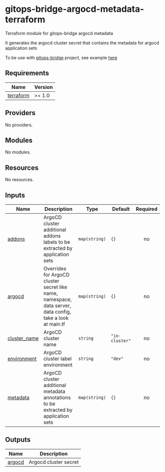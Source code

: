 # gitops-bridge-argocd-metadata-terraform
Terraform module for gitops-bridge argocd metadata

It generates the argocd cluster secret that contains the metadata for argocd application sets

To be use with [gitops-bridge](https://github.com/gitops-bridge-dev/) project, see example [here](https://github.com/gitops-bridge-dev/gitops-bridge/blob/main/argocd/iac/terraform/examples/eks/hello-world/main.tf)

<!-- BEGINNING OF PRE-COMMIT-TERRAFORM DOCS HOOK -->
## Requirements

| Name | Version |
|------|---------|
| <a name="requirement_terraform"></a> [terraform](#requirement\_terraform) | >= 1.0 |

## Providers

No providers.

## Modules

No modules.

## Resources

No resources.

## Inputs

| Name | Description | Type | Default | Required |
|------|-------------|------|---------|:--------:|
| <a name="input_addons"></a> [addons](#input\_addons) | ArgoCD cluster additional addons labels to be extracted by application sets | `map(string)` | `{}` | no |
| <a name="input_argocd"></a> [argocd](#input\_argocd) | Overrides for ArgoCD cluster secret like name, namespace, data server, data config, take a look at main.tf | `map(string)` | `{}` | no |
| <a name="input_cluster_name"></a> [cluster\_name](#input\_cluster\_name) | ArgoCD cluster name | `string` | `"in-cluster"` | no |
| <a name="input_environment"></a> [environment](#input\_environment) | ArgoCD cluster label environment | `string` | `"dev"` | no |
| <a name="input_metadata"></a> [metadata](#input\_metadata) | ArgoCD cluster additional metadata annotations to be extracted by application sets | `map(string)` | `{}` | no |

## Outputs

| Name | Description |
|------|-------------|
| <a name="output_argocd"></a> [argocd](#output\_argocd) | Argocd cluster secret |
<!-- END OF PRE-COMMIT-TERRAFORM DOCS HOOK -->

